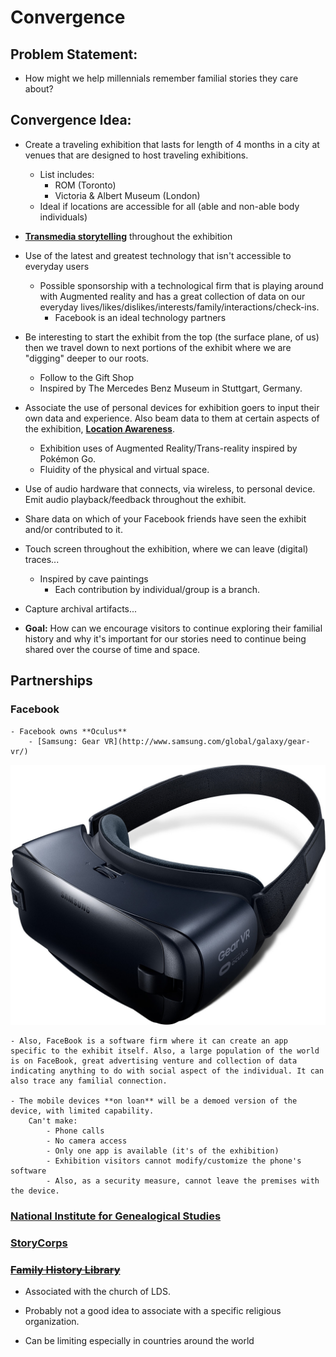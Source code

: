 # Convergence
## Problem Statement:
- How might we help millennials remember familial stories they care about?

## Convergence Idea:
- Create a traveling exhibition that lasts for length of 4 months in a city at venues that are designed to host traveling exhibitions.
	- List includes:
		- ROM (Toronto)
		- Victoria & Albert Museum (London)
	- Ideal if locations are accessible for all (able and non-able body individuals)

- [**Transmedia storytelling**](https://en.wikipedia.org/wiki/Transmedia_storytelling) throughout the exhibition

- Use of the latest and greatest technology that isn't accessible to everyday users
	- Possible sponsorship with a technological firm that is playing around with Augmented reality and has a great collection of data on our everyday lives/likes/dislikes/interests/family/interactions/check-ins.
		- Facebook is an ideal technology partners

- Be interesting to start the exhibit from the top (the surface plane, of us) then we travel down to next portions of the exhibit where we are "digging" deeper to our roots.
	- Follow to the Gift Shop
	- Inspired by The Mercedes Benz Museum in Stuttgart, Germany.

- Associate the use of personal devices for exhibition goers to input their own data and experience. Also beam data to them at certain aspects of the exhibition, [**Location Awareness**](https://en.wikipedia.org/wiki/Location_awareness).
	- Exhibition uses of Augmented Reality/Trans-reality inspired by Pokémon Go.
	- Fluidity of the physical and virtual space.

- Use of audio hardware that connects, via wireless, to personal device. Emit audio playback/feedback throughout the exhibit.

- Share data on which of your Facebook friends have seen the exhibit and/or contributed to it.

- Touch screen throughout the exhibition, where we can leave (digital) traces...
	- Inspired by cave paintings
		- Each contribution by individual/group is a branch.

- Capture archival artifacts...

- **Goal:** How can we encourage visitors to continue exploring their familial history and why it's important for our stories need to continue being shared over the course of time and space.


## Partnerships
### Facebook
	- Facebook owns **Oculus**
		- [Samsung: Gear VR](http://www.samsung.com/global/galaxy/gear-vr/)
![Samsung Gear VR](/images/gear-vr_supreme_vr.jpg?raw=true)

	- Also, FaceBook is a software firm where it can create an app specific to the exhibit itself. Also, a large population of the world is on FaceBook, great advertising venture and collection of data indicating anything to do with social aspect of the individual. It can also trace any familial connection.

	- The mobile devices **on loan** will be a demoed version of the device, with limited capability.
		Can't make:
			- Phone calls
			- No camera access
			- Only one app is available (it's of the exhibition)
			- Exhibition visitors cannot modify/customize the phone's software
			- Also, as a security measure, cannot leave the premises with the device.

### [National Institute for Genealogical Studies](http://www.genealogicalstudies.com/)

### [StoryCorps](https://storycorps.org/)

### ~~[Family History Library](https://en.wikipedia.org/wiki/Family_History_Library)~~
- Associated with the church of LDS.

- Probably not a good idea to associate with a specific religious organization.

- Can be limiting especially in countries around the world
